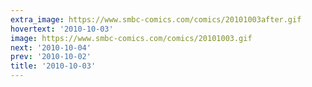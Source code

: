 ```yaml
---
extra_image: https://www.smbc-comics.com/comics/20101003after.gif
hovertext: '2010-10-03'
image: https://www.smbc-comics.com/comics/20101003.gif
next: '2010-10-04'
prev: '2010-10-02'
title: '2010-10-03'
---
```

